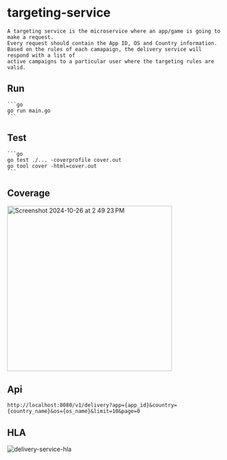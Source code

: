 # targeting-service

    A targeting service is the microservice where an app/game is going to make a request. 
    Every request should contain the App ID, OS and Country information.
    Based on the rules of each camapaign, the delivery service will respond with a list of
    active campaigns to a particular user where the targeting rules are valid.

 ## Run

    ```go
    go run main.go
    ```

 ## Test

    ```go
    go test ./... -coverprofile cover.out
    go tool cover -html=cover.out
    ```

 ## Coverage
<img width="382" alt="Screenshot 2024-10-26 at 2 49 23 PM" src="https://github.com/user-attachments/assets/edab096d-0c80-4792-92a1-3a38348011ea">

 ## Api

    http://localhost:8080/v1/delivery?app={app_id}&country={country_name}&os={os_name}&limit=10&page=0

 ## HLA
![delivery-service-hla](https://github.com/user-attachments/assets/a84dc5ea-56e6-4198-9304-26876511aeba)
